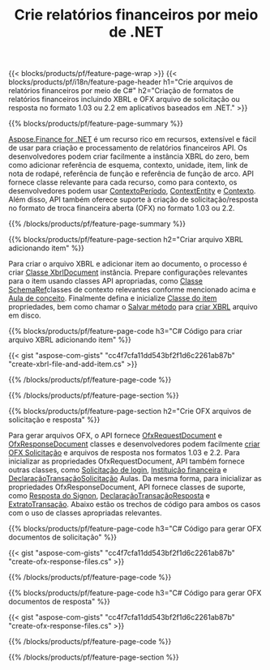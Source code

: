 ﻿---
title: Crie relatórios financeiros por meio de .NET
url: /pt/net/create/
description:  C# código para criar relatórios financeiros em XBRL e OFX arquivos de solicitação ou resposta por meio da biblioteca .NET.
---
{{< blocks/products/pf/feature-page-wrap >}}
{{< blocks/products/pf/i18n/feature-page-header h1="Crie arquivos de relatórios financeiros por meio de C#" h2="Criação de formatos de relatórios financeiros incluindo XBRL e OFX arquivo de solicitação ou resposta no formato 1.03 ou 2.2 em aplicativos baseados em .NET." >}}

{{% blocks/products/pf/feature-page-summary %}}

[Aspose.Finance for .NET](https://products.aspose.com/finance/net/) é um recurso rico em recursos, extensível e fácil de usar para criação e processamento de relatórios financeiros API. Os desenvolvedores podem criar facilmente a instância XBRL do zero, bem como adicionar referência de esquema, contexto, unidade, item, link de nota de rodapé, referência de função e 
referência de função de arco. API fornece classe relevante para cada recurso, como para contexto, os desenvolvedores podem usar [ContextoPeríodo](https://apireference.aspose.com/finance/net/aspose.finance.xbrl/contextperiod), [ContextEntity](https://apireference.aspose.com/finance/net/aspose.finance.xbrl/contextentity) e [Contexto](https://apireference.aspose.com/finance/net/aspose.finance.xbrl/context). 
Além disso, API também oferece suporte à criação de solicitação/resposta no formato de troca financeira aberta (OFX) no formato 1.03 ou 2.2.

{{% /blocks/products/pf/feature-page-summary %}}

{{% blocks/products/pf/feature-page-section h2="Criar arquivo XBRL adicionando item" %}}

Para criar o arquivo XBRL e adicionar item ao documento, o processo é criar [Classe XbrlDocument](https://apireference.aspose.com/finance/net/aspose.finance.xbrl/xbrldocument) instância. Prepare configurações relevantes para o item usando classes API apropriadas, como [Classe SchemaRef](https://apireference.aspose.com/finance/net/aspose.finance.xbrl/schemaref)classes de contexto relevantes conforme mencionado acima e [Aula de conceito](https://apireference.aspose.com/finance/net/aspose.finance.xbrl/concept). Finalmente defina e inicialize [Classe do item](https://apireference.aspose.com/finance/net/aspose.finance.xbrl/item) propriedades, bem como chamar o [Salvar método](https://apireference.aspose.com/finance/net/aspose.finance.xbrl.xbrldocument/save/methods/1) para [criar XBRL](https://products.aspose.com/finance/net/create/xbrl/) arquivo em disco.

{{% blocks/products/pf/feature-page-code h3="C# Código para criar arquivo XBRL adicionando item" %}}

{{< gist "aspose-com-gists" "cc4f7cfa11dd543bf2f1d6c2261ab87b" "create-xbrl-file-and-add-item.cs" >}} 

{{% /blocks/products/pf/feature-page-code %}}

{{% /blocks/products/pf/feature-page-section %}}

{{% blocks/products/pf/feature-page-section h2="Crie OFX arquivos de solicitação e resposta" %}}


Para gerar arquivos OFX, o API fornece [OfxRequestDocument](https://apireference.aspose.com/finance/net/aspose.finance.ofx/ofxrequestdocument) e [OfxResponseDocument](https://apireference.aspose.com/finance/net/aspose.finance.ofx/ofxresponsedocument) classes e desenvolvedores podem facilmente [criar OFX Solicitação](https://products.aspose.com/finance/net/create/ofx-request/) e arquivos de resposta nos formatos 1.03 e 2.2. Para inicializar as propriedades OfxRequestDocument, API também fornece outras classes, como [Solicitação de login](https://apireference.aspose.com/finance/net/aspose.finance.ofx.signon/signonrequest), [Instituição financeira](https://apireference.aspose.com/finance/net/aspose.finance.ofx.signon/financialinstitution) e [DeclaraçãoTransaçãoSolicitação](https://apireference.aspose.com/finance/net/aspose.finance.ofx.bank/statementtransactionrequest) Aulas. Da mesma forma, para inicializar as propriedades OfxResponseDocument, API fornece classes de suporte, como [Resposta do Signon](https://apireference.aspose.com/finance/net/aspose.finance.ofx.signon/signonresponse),  [DeclaraçãoTransaçãoResposta](https://apireference.aspose.com/finance/net/aspose.finance.ofx.bank/statementtransactionresponse) e [ExtratoTransação](https://apireference.aspose.com/finance/net/aspose.finance.ofx/statementtransaction). Abaixo estão os trechos de código para ambos os casos com o uso de classes apropriadas relevantes.

{{% blocks/products/pf/feature-page-code h3="C# Código para gerar OFX documentos de solicitação" %}}

{{< gist "aspose-com-gists" "cc4f7cfa11dd543bf2f1d6c2261ab87b" "create-ofx-response-files.cs" >}} 

{{% /blocks/products/pf/feature-page-code %}}

{{% blocks/products/pf/feature-page-code h3="C# Código para gerar OFX documentos de resposta" %}}

{{< gist "aspose-com-gists" "cc4f7cfa11dd543bf2f1d6c2261ab87b" "create-ofx-response-files.cs" >}} 

{{% /blocks/products/pf/feature-page-code %}}

{{% /blocks/products/pf/feature-page-section %}}